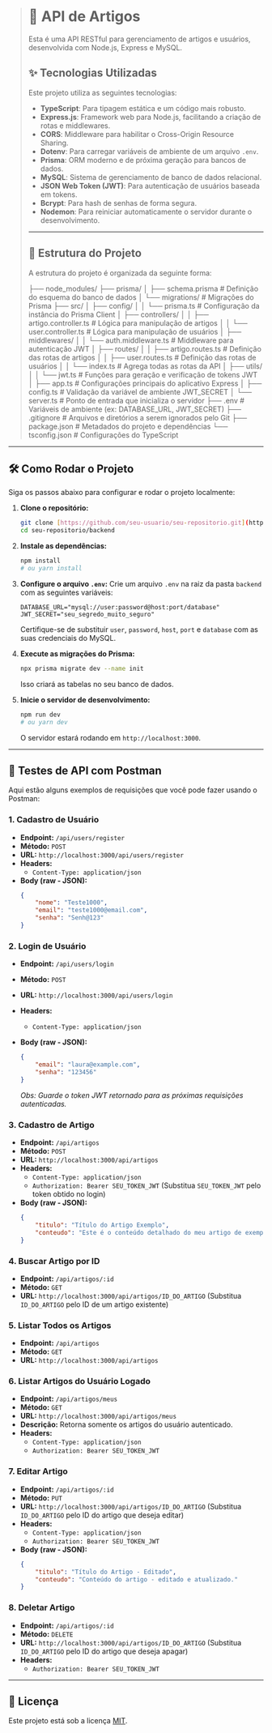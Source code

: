 > # 🚀 API de Artigos
>
> Esta é uma API RESTful para gerenciamento de artigos e usuários, desenvolvida com Node.js, Express e MySQL.
>
> ## ✨ Tecnologias Utilizadas
>
> Este projeto utiliza as seguintes tecnologias:
>
> * **TypeScript**: Para tipagem estática e um código mais robusto.
> * **Express.js**: Framework web para Node.js, facilitando a criação de rotas e middlewares.
> * **CORS**: Middleware para habilitar o Cross-Origin Resource Sharing.
> * **Dotenv**: Para carregar variáveis de ambiente de um arquivo `.env`.
> * **Prisma**: ORM moderno e de próxima geração para bancos de dados.
> * **MySQL**: Sistema de gerenciamento de banco de dados relacional.
> * **JSON Web Token (JWT)**: Para autenticação de usuários baseada em tokens.
> * **Bcrypt**: Para hash de senhas de forma segura.
> * **Nodemon**: Para reiniciar automaticamente o servidor durante o desenvolvimento.
>
> ---
>
> ## 📂 Estrutura do Projeto
>
> A estrutura do projeto é organizada da seguinte forma:
>
> ├── node_modules/
> ├── prisma/
> │   ├── schema.prisma                  # Definição do esquema do banco de dados
> │   └── migrations/                    # Migrações do Prisma
> ├── src/
> │   ├── config/
> │   │   └── prisma.ts                  # Configuração da instância do Prisma Client
> │   ├── controllers/
> │   │   ├── artigo.controller.ts       # Lógica para manipulação de artigos
> │   │   └── user.controller.ts         # Lógica para manipulação de usuários
> │   ├── middlewares/
> │   │   └── auth.middleware.ts         # Middleware para autenticação JWT
> │   ├── routes/
> │   │   ├── artigo.routes.ts           # Definição das rotas de artigos
> │   │   ├── user.routes.ts             # Definição das rotas de usuários
> │   │   └── index.ts                   # Agrega todas as rotas da API
> │   ├── utils/
> │   │   └── jwt.ts                     # Funções para geração e verificação de tokens JWT
> │   ├── app.ts                         # Configurações principais do aplicativo Express
> │   ├── config.ts                      # Validação da variável de ambiente JWT_SECRET
> │   └── server.ts                      # Ponto de entrada que inicializa o servidor
> ├── .env                               # Variáveis de ambiente (ex: DATABASE_URL, JWT_SECRET)
> ├── .gitignore                         # Arquivos e diretórios a serem ignorados pelo Git
> ├── package.json                       # Metadados do projeto e dependências
> └── tsconfig.json                      # Configurações do TypeScript

---

## 🛠 Como Rodar o Projeto

Siga os passos abaixo para configurar e rodar o projeto localmente:

1. **Clone o repositório:**

   ```bash
   git clone [https://github.com/seu-usuario/seu-repositorio.git](https://github.com/seu-usuario/seu-repositorio.git)
   cd seu-repositorio/backend
   ```
2. **Instale as dependências:**

   ```bash
   npm install
   # ou yarn install
   ```
3. **Configure o arquivo `.env`:**
   Crie um arquivo `.env` na raiz da pasta `backend` com as seguintes variáveis:

   ```
   DATABASE_URL="mysql://user:password@host:port/database"
   JWT_SECRET="seu_segredo_muito_seguro"
   ```

   Certifique-se de substituir `user`, `password`, `host`, `port` e `database` com as suas credenciais do MySQL.
4. **Execute as migrações do Prisma:**

   ```bash
   npx prisma migrate dev --name init
   ```

   Isso criará as tabelas no seu banco de dados.
5. **Inicie o servidor de desenvolvimento:**

   ```bash
   npm run dev
   # ou yarn dev
   ```

   O servidor estará rodando em `http://localhost:3000`.

---

## 🧪 Testes de API com Postman

Aqui estão alguns exemplos de requisições que você pode fazer usando o Postman:

### **1. Cadastro de Usuário**

* **Endpoint:** `/api/users/register`
* **Método:** `POST`
* **URL:** `http://localhost:3000/api/users/register`
* **Headers:**
  * `Content-Type: application/json`
* **Body (raw - JSON):**
  ```json
  {
      "nome": "Teste1000",
      "email": "teste1000@email.com",
      "senha": "Senh@123"
  }
  ```

### **2. Login de Usuário**

* **Endpoint:** `/api/users/login`
* **Método:** `POST`
* **URL:** `http://localhost:3000/api/users/login`
* **Headers:**

  * `Content-Type: application/json`
* **Body (raw - JSON):**

  ```json
  {
      "email": "laura@example.com",
      "senha": "123456"
  }
  ```

  *Obs: Guarde o token JWT retornado para as próximas requisições autenticadas.*

### **3. Cadastro de Artigo**

* **Endpoint:** `/api/artigos`
* **Método:** `POST`
* **URL:** `http://localhost:3000/api/artigos`
* **Headers:**
  * `Content-Type: application/json`
  * `Authorization: Bearer SEU_TOKEN_JWT` (Substitua `SEU_TOKEN_JWT` pelo token obtido no login)
* **Body (raw - JSON):**
  ```json
  {
      "titulo": "Título do Artigo Exemplo",
      "conteudo": "Este é o conteúdo detalhado do meu artigo de exemplo."
  }
  ```

### **4. Buscar Artigo por ID**

* **Endpoint:** `/api/artigos/:id`
* **Método:** `GET`
* **URL:** `http://localhost:3000/api/artigos/ID_DO_ARTIGO` (Substitua `ID_DO_ARTIGO` pelo ID de um artigo existente)

### **5. Listar Todos os Artigos**

* **Endpoint:** `/api/artigos`
* **Método:** `GET`
* **URL:** `http://localhost:3000/api/artigos`

### 6. Listar Artigos do Usuário Logado

* **Endpoint:** `/api/artigos/meus`
* **Método:** `GET`
* **URL:** `http://localhost:3000/api/artigos/meus`
* **Descrição:** Retorna somente os artigos do usuário autenticado.
* **Headers:**
  * `Content-Type: application/json`
  * `Authorization: Bearer SEU_TOKEN_JWT`

### **7. Editar Artigo**

* **Endpoint:** `/api/artigos/:id`
* **Método:** `PUT`
* **URL:** `http://localhost:3000/api/artigos/ID_DO_ARTIGO` (Substitua `ID_DO_ARTIGO` pelo ID do artigo que deseja editar)
* **Headers:**
  * `Content-Type: application/json`
  * `Authorization: Bearer SEU_TOKEN_JWT`
* **Body (raw - JSON):**
  ```json
  {
      "titulo": "Título do Artigo - Editado",
      "conteudo": "Conteúdo do artigo - editado e atualizado."
  }
  ```

### **8. Deletar Artigo**

* **Endpoint:** `/api/artigos/:id`
* **Método:** `DELETE`
* **URL:** `http://localhost:3000/api/artigos/ID_DO_ARTIGO` (Substitua `ID_DO_ARTIGO` pelo ID do artigo que deseja apagar)
* **Headers:**
  * `Authorization: Bearer SEU_TOKEN_JWT`

---

## 📄 Licença

Este projeto está sob a licença [MIT](https://opensource.org/licenses/MIT).
